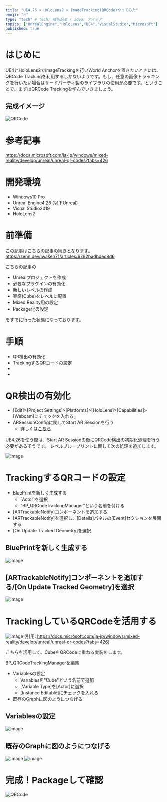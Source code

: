 ```yaml
---
title: "UE4.26 × HoloLens2 × ImageTracking(QRCode)やってみた"
emoji: "🔥"
type: "tech" # tech: 技術記事 / idea: アイデア
topics: ["UnrealEngine","HoloLens","UE4","VisualStudio","Microsoft"]
published: true
---
```

# はじめに

UE4とHoloLens2でImageTrackingを行いWorld Anchorを置きたいときには、QRCode Trackingを利用するしかないようです。もし、任意の画像トラッキングを行いたい場合はサードパーティ製のライブラリの使用が必要です。ということで、まずはQRCode Trackingを学んでいきましょう。

## 完成イメージ
![QRCode](https://user-images.githubusercontent.com/10010842/103849269-8b51e680-50e7-11eb-88a1-8268fb0c6d75.gif)

# 参考記事

https://docs.microsoft.com/ja-jp/windows/mixed-reality/develop/unreal/unreal-qr-codes?tabs=426

# 開発環境

- Windows10 Pro
- Unreal Engine4.26 (以下Unreal)
- Visual Studio2019
- HoloLens2

# 前準備

この記事はこちらの記事の続きとなります。
https://zenn.dev/iwaken71/articles/6792badbdec8d6

こちらの記事の
- Unrealプロジェクトを作成
- 必要なプラグインの有効化
- 新しいレベルの作成
- 豆腐(Cube)をレベルに配置
- Mixed Reality用の設定
- Package化の設定

をすでに行った状態になっております。

# 手順

- QR検出の有効化
- TrackingするQRコードの設定
- 
- 

# QR検出の有効化

- [Edit]>[Project Settings]>[Platforms]>[HoloLens]>[Capabilities]>[Webcam]にチェックを入れる。
- ARSessionConfigに関してStart AR Sessionを行う
    - 詳しくは[こちら](https://zenn.dev/iwaken71/articles/6792badbdec8d6#arsessionconfig%E3%81%AE%E8%A8%AD%E5%AE%9A)

UE4.26を使う際は、Start AR Sessionの後にQRCode検出の初期化処理を行う必要があるそうです。
レベルブループリントに関して次の処理を追加します。

![image](https://user-images.githubusercontent.com/10010842/103845591-b46e7900-50df-11eb-9382-f25983974d0d.png)

# TrackingするQRコードの設定

- BluePrintを新しく生成する
    - [Actor]を選択
    - "BP_QRCodeTrackingManager"という名前を付ける
- [ARTrackableNotify]コンポーネントを追加する
- [ARTrackableNotify]を選択し、[Details]パネルの[Event]セクションを展開する
- [On Update Tracked Geometry]を選択

## BluePrintを新しく生成する
![image](https://user-images.githubusercontent.com/10010842/103846063-b553da80-50e0-11eb-9320-62d129463349.png)

## [ARTrackableNotify]コンポーネントを追加する/[On Update Tracked Geometry]を選択
![image](https://user-images.githubusercontent.com/10010842/103846191-edf3b400-50e0-11eb-852d-d0f1a839337c.png)

# TrackingしているQRCodeを活用する
![image](https://docs.microsoft.com/ja-jp/windows/mixed-reality/develop/unreal/images/qr-codes-img-02.png)
(引用: https://docs.microsoft.com/ja-jp/windows/mixed-reality/develop/unreal/unreal-qr-codes?tabs=426)

こちらを活用して、CubeをQRCodeに重ねる実装をします。

BP_QRCodeTrackingManagerを編集
- Variablesの設定
    - Variablesを"Cube"という名前で追加
    - [Variable Type]を[Actor]に選択
    - [Instance Editable]にチェックを入れる
- 既存のGraphに図のようにつなげる

## Variablesの設定

![image](https://user-images.githubusercontent.com/10010842/103849073-2c8c6d00-50e7-11eb-89dd-c66e44586852.png)

## 既存のGraphに図のようにつなげる

![image](https://user-images.githubusercontent.com/10010842/103849212-74ab8f80-50e7-11eb-8f1f-7cd8c1b3a0c8.png)
![image](https://user-images.githubusercontent.com/10010842/103849328-b5a3a400-50e7-11eb-9092-18b4d4d42263.png)


# 完成！Packageして確認

![QRCode](https://user-images.githubusercontent.com/10010842/103849269-8b51e680-50e7-11eb-88a1-8268fb0c6d75.gif)


